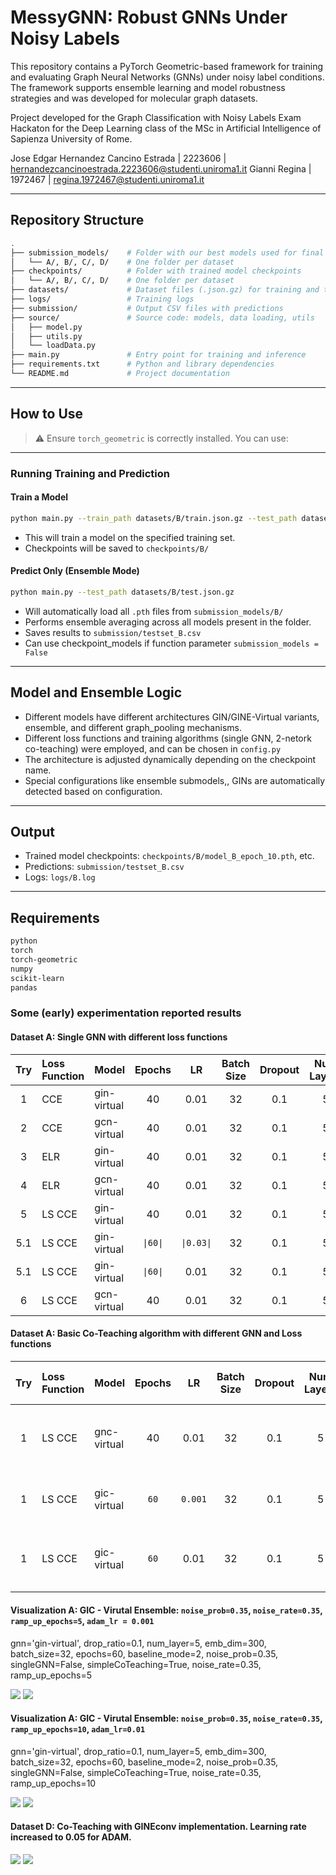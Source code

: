 # MessyGNN: Robust GNNs Under Noisy Labels

This repository contains a PyTorch Geometric-based framework for training and evaluating Graph Neural Networks (GNNs) under noisy label conditions. The framework supports ensemble learning and model robustness strategies and was developed for molecular graph datasets.

Project developed for the Graph Classification with Noisy Labels Exam Hackaton for the Deep Learning class of the MSc in Artificial Intelligence of Sapienza University of Rome.

Jose Edgar Hernandez Cancino Estrada | 2223606 | hernandezcancinoestrada.2223606@studenti.uniroma1.it
Gianni Regina | 1972467 | regina.1972467@studenti.uniroma1.it

---

## Repository Structure

```bash
.
├── submission_models/    # Folder with our best models used for final submission
│   └── A/, B/, C/, D/    # One folder per dataset
├── checkpoints/          # Folder with trained model checkpoints
│   └── A/, B/, C/, D/    # One folder per dataset
├── datasets/             # Dataset files (.json.gz) for training and testing
├── logs/                 # Training logs
├── submission/           # Output CSV files with predictions
├── source/               # Source code: models, data loading, utils
│   ├── model.py
│   ├── utils.py
│   └── loadData.py
├── main.py               # Entry point for training and inference
├── requirements.txt      # Python and library dependencies
└── README.md             # Project documentation
```

---

## How to Use

> ⚠️ Ensure `torch_geometric` is correctly installed. You can use:

---

### Running Training and Prediction

#### Train a Model

```bash
python main.py --train_path datasets/B/train.json.gz --test_path datasets/B/test.json.gz
```

- This will train a model on the specified training set.
- Checkpoints will be saved to `checkpoints/B/`

#### Predict Only (Ensemble Mode)

```bash
python main.py --test_path datasets/B/test.json.gz
```

- Will automatically load all `.pth` files from `submission_models/B/`
- Performs ensemble averaging across all models present in the folder.
- Saves results to `submission/testset_B.csv`
- Can use checkpoint_models if function parameter `submission_models = False`

---

## Model and Ensemble Logic

- Different models have different architectures GIN/GINE-Virtual variants, ensemble, and different graph_pooling mechanisms.
- Different loss functions and training algorithms (single GNN, 2-netork co-teaching) were employed, and can be chosen in `config.py`
- The architecture is adjusted dynamically depending on the checkpoint name.
- Special configurations like ensemble submodels,, GINs are automatically detected based on configuration.

---

## Output

- Trained model checkpoints: `checkpoints/B/model_B_epoch_10.pth`, etc.
- Predictions: `submission/testset_B.csv`
- Logs: `logs/B.log`

---

## Requirements

```bash
python
torch
torch-geometric
numpy
scikit-learn
pandas
```

### Some (early) experimentation reported results


#### Dataset A: Single GNN with different loss functions

| Try | Loss Function | Model        | Epochs | LR | Batch Size | Dropout | Num Layers | Emb Dim | Params |Validation Accuracy |
|:---:|:--------------|:-------------|:------:|:---:|:----------:|:-------:|:----------:|:-------:|:-------------------:|:-------------------:|
| 1 | CCE | gin-virtual | 40 | 0.01 | 32 | 0.1 | 5 | 300 | NA| **0.69**|
| 2 | CCE | gcn-virtual | 40 | 0.01 | 32 | 0.1 | 5 | 300 | NA| **0.62**|
| 3 | ELR|gin-virtual|40| 0.01 | 32 | 0.1 | 5 | 300 | β=0.7, λ=3.0| **0.55** |
| 4 | ELR|gcn-virtual|40| 0.01 | 32 | 0.1 | 5 | 300 |  β=0.7, λ=3.0| **0.57** |
| 5 | LS CCE | gin-virtual| 40 | 0.01  | 32 | 0.1 | 5 | 300 | P=0.2| **0.69** |
| 5.1| LS CCE | gin-virtual| `\|60\|` | `\|0.03\|`  | 32 | 0.1 | 5 | 300 | p=0.2| **0.70** |
| 5.1| LS CCE | gin-virtual| `\|60\|` | 0.01  | 32 | 0.1 | 5 | 300 | `\|p=0.35\|`| **XXXX** |
| 6 | LS CCE | gcn-virtual| 40 | 0.01  | 32 | 0.1 | 5 | 300 | p=0.2| **0.68** |

#### Dataset A: Basic Co-Teaching algorithm with different GNN and Loss functions


| Try | Loss Function | Model        | Epochs | LR | Batch Size | Dropout | Num Layers | Emb Dim | Params |Ensemble Validation Accuracy |
|:---:|:--------------|:-------------|:------:|:---:|:----------:|:-------:|:----------:|:-------:|:-------------------:|:-------------------:|
| 1 | LS CCE | gnc-virtual | 40 | 0.01 | 32 | 0.1 | 5 | 300 |  $p_{}=0.2$ $\:$ $T_k$=10, $\:$ τ = 0.2| **0.66**|
| 1 | LS CCE | gic-virtual | `60` | `0.001` | 32 | 0.1 | 5 | 300 |  $p_{}=$ `0.35` $\:$ $T_k$=`5`, $\:$ τ = `0.35`| **0.66**|
| 1 | LS CCE | gic-virtual | `60` | 0.01 | 32 | 0.1 | 5 | 300 |  $p_{}=$ `0.35` $\:$ $T_k$=10, $\:$ τ = `0.35`| **0.66**|


#### Visualization A: GIC - Virutal Ensemble: `noise_prob=0.35`, `noise_rate=0.35`, `ramp_up_epochs=5`, `adam_lr = 0.001`

gnn='gin-virtual', drop_ratio=0.1, num_layer=5, emb_dim=300, batch_size=32, epochs=60, baseline_mode=2, noise_prob=0.35, singleGNN=False, simpleCoTeaching=True, noise_rate=0.35, ramp_up_epochs=5


![](https://github.com/edgarcancinoe/gnn-noisy-labels/blob/main/img/Visualization%20A%20GIC%20-%20Virutal%20Ensemble.png)
![](https://github.com/edgarcancinoe/gnn-noisy-labels/blob/main/img/loss1.png)


#### Visualization A: GIC - Virutal Ensemble: `noise_prob=0.35`, `noise_rate=0.35`, `ramp_up_epochs=10`, `adam_lr=0.01`

gnn='gin-virtual', drop_ratio=0.1, num_layer=5, emb_dim=300, batch_size=32, epochs=60, baseline_mode=2, noise_prob=0.35, singleGNN=False, simpleCoTeaching=True, noise_rate=0.35, ramp_up_epochs=10

![](https://github.com/edgarcancinoe/gnn-noisy-labels/blob/main/img/Visualization%20A%20GIC%20-%20Virutal%20EnsembleLR0.01.png)
![](https://github.com/edgarcancinoe/gnn-noisy-labels/blob/main/img/loss2.png)

#### Dataset D: Co-Teaching with GINEconv implementation. Learning rate increased to 0.05 for ADAM.
![](https://github.com/edgarcancinoe/gnn-noisy-labels/blob/main/img/trainD.png)
![](https://github.com/edgarcancinoe/gnn-noisy-labels/blob/main/img/valD.png)
